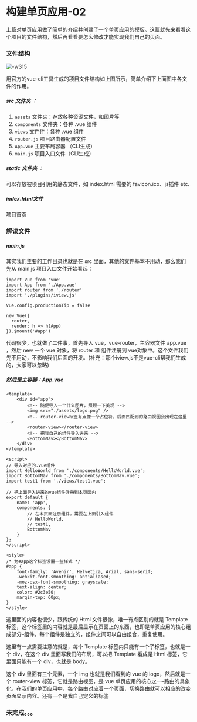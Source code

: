 # 构建单页应用-02

上篇对单页应用做了简单的介绍并创建了一个单页应用的模版。这篇就先来看看这个项目的文件结构，然后再看看要怎么修改才能实现我们自己的页面。

### 文件结构

![-w315](http://img.taycc.com/15598181296520.jpg)

用官方的vue-cli工具生成的项目文件结构如上图所示，简单介绍下上面图中各文件的作用。

##### src 文件夹 ： 
1. `assets` 文件夹：存放各种资源文件，如图片等 
2. `components` 文件夹：各种 .vue 组件 
3. `views` 文件件：各种 .vue 组件
4. `router.js` 项目路由器配置文件 
5. `App.vue` 主要布局容器 （CLI生成） 
6. `main.js` 项目入口文件（CLI生成）

##### static 文件夹 ： 
可以存放被项目引用的静态文件，如 index.html 需要的 favicon.ico、js插件 etc.

##### index.html文件 
项目首页

### 解读文件

##### main.js
其实我们主要的工作目录也就是在 src 里面，其他的文件基本不用动，那么我们先从 main.js 项目入口文件开始看起：
```
import Vue from 'vue'
import App from './App.vue'
import router from './router'
import './plugins/iview.js'

Vue.config.productionTip = false

new Vue({
  router,
  render: h => h(App)
}).$mount('#app')
```

代码很少，也就做了二件事，首先导入 vue，vue-router，主容器文件 app.vue ，然后 new 一个 vue 对象，将 router 和 组件注册到 vue对象中。这个文件我们先不用动，不影响我们后面的开发。(补充：那个iview.js不是vue-cli帮我们生成的，大家可以忽略)

##### 然后是主容器：App.vue
```
<template>
    <div id="app">
        <!-- 随便导入一个什么图片，照顾一下美观 -->
        <img src="./assets/logo.png" />
        <!-- router-view标签有点像一个占位符，后面匹配到的路由视图会出现在这里 -->
        <router-view></router-view>
        <!-- 把我自己的组件导入进来 -->
        <BottomNav></BottomNav>
    </div>
</template>

<script>
// 导入对应的.vue组件
import HelloWorld from './components/HelloWorld.vue';
import BottomNav from './components/BottomNav.vue';
import test1 from './views/test1.vue';

// 把上面导入进来的vue组件注册到本页面内
export default {
    name: 'app',
    components: {
        // 在本页面注册组件，需要在上面引入组件
        // HelloWorld,
        // test1,
        BottomNav
    }
};
</script>

<style>
/* 为#app这个标签设置一些样式 */
#app {
    font-family: 'Avenir', Helvetica, Arial, sans-serif;
    -webkit-font-smoothing: antialiased;
    -moz-osx-font-smoothing: grayscale;
    text-align: center;
    color: #2c3e50;
    margin-top: 60px;
}
</style>
```
这里面的内容也很少，跟传统的 Html 文件很像，唯一有点区别的就是 Template 标签，这个标签里的内容就是最后显示在页面上的东西，也即是单页应用的核心组成部分–组件。每个组件是独立的，组件之间可以自由组合，重复使用。

这里有一点需要注意的就是，每个 Template 标签内只能有一个子标签，也就是一个 div，在这个 div 里面写我们的布局，可以把 Template 看成是 Html 标签，它里面只能有一个 div，也就是 body。

这个 div 里面有三个元素，一个 img 也就是我们看到的 vue 的 logo，然后就是一个 router-view 标签，它就是路由视图，是 vue 单页应用的核心之一–路由的具象化。在我们的单页应用中，每个路由对应着一个页面，切换路由就可以相应的改变页面显示内容。还有一个是我自己定义的标签


### 未完成。。。